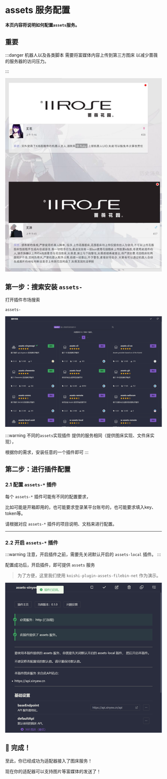# assets 服务配置
**本页内容将说明如何配置`assets`服务。**

## 重要
:::danger
机器人以及各类脚本 需要将富媒体内容上传到第三方图床 以减少蔷薇的服务器的访问压力。

:::

![](./../../public/assets/start/assets-why.png)

## 第一步：搜索安装 `assets-`

打开插件市场搜索
```code
assets-
```

![](./../../public/assets/start/assets-2025-10-02_19-49-59.png)

:::warning
不同的`assets`实现插件 提供的服务相同（提供图床实现、文件床实现），<br>

根据你的需求，安装任意的一个插件即可
:::

## 第二步：进行插件配置

### 2.1 配置 `assets-*` 插件

每个 `assets-*` 插件可能有不同的配置要求，

比如可能是开箱即用的，也可能要求登录某平台账号的，也可能要求填入key、token等。

请根据对应 `assets-*` 插件的项目说明、文档来进行配置。

---


### 2.2 开启 `assets-*` 插件

:::warning
注意，开启插件之前，需要先关闭默认开启的 `assets-local` 插件。
:::

配置成功后，开启插件，即可提供 `assets` 服务

> 为了方便，这里我们使用 `koishi-plugin-assets-filebin-net` 作为演示。

![](./../../public/assets/start/assets-2025-10-02_20-00-38.png)

## 🎉 完成！

至此，你已经成功为适配器接入了图床服务！

现在你的适配器可以支持图片等富媒体的发送了！
